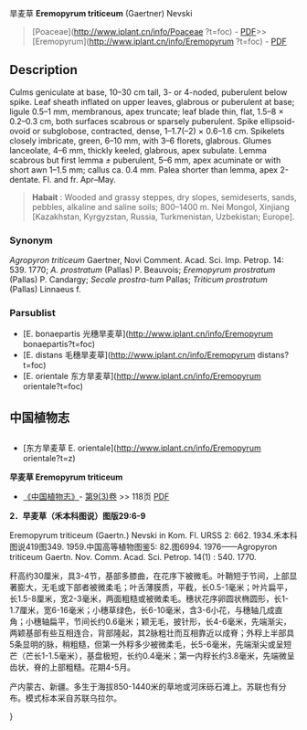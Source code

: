 旱麦草 **Eremopyrum triticeum** (Gaertner) Nevski

> [Poaceae](http://www.iplant.cn/info/Poaceae ?t=foc) - [PDF](http://iplant.cn/foc/pdf/Poaceae.pdf)>>[Eremopyrum](http://www.iplant.cn/info/Eremopyrum ?t=foc) - [PDF](http://www.iplant.cn/foc/pdf/Eremopyrum.pdf)

## Description

Culms geniculate at base, 10–30 cm tall, 3- or 4-noded, puberulent below spike. Leaf sheath inflated on upper leaves, glabrous or puberulent at base; ligule 0.5–1 mm, membranous, apex truncate; leaf blade thin, flat, 1.5–8 × 0.2–0.3 cm, both surfaces scabrous or sparsely puberulent. Spike ellipsoid-ovoid or subglobose, contracted, dense, 1–1.7(–2) × 0.6–1.6 cm. Spikelets closely imbricate, green, 6–10 mm, with 3–6 florets, glabrous. Glumes lanceolate, 4–6 mm, thickly keeled, glabrous, apex subulate. Lemma scabrous but first lemma *±* puberulent, 5–6 mm, apex acuminate or with short awn 1–1.5 mm; callus ca. 0.4 mm. Palea shorter than lemma, apex 2-dentate. Fl. and fr. Apr–May.

> **Habait** : 
> Wooded and grassy steppes, dry slopes, semideserts, sands, pebbles, alkaline and saline soils; 800–1400 m. Nei Mongol, Xinjiang [Kazakhstan, Kyrgyzstan, Russia, Turkmenistan, Uzbekistan; Europe].

### Synonym
*Agropyron triticeum* Gaertner, Novi Comment. Acad. Sci. Imp. Petrop. 14: 539. 1770; *A. prostratum* (Pallas) P. Beauvois; *Eremopyrum prostratum* (Pallas) P. Candargy; *Secale prostra-tum* Pallas; *Triticum prostratum* (Pallas) Linnaeus f.

### Parsublist

* [E.  bonaepartis  光穗旱麦草](http://www.iplant.cn/info/Eremopyrum bonaepartis?t=foc)
* [E.  distans  毛穗旱麦草](http://www.iplant.cn/info/Eremopyrum distans?t=foc)
* [E.  orientale  东方旱麦草](http://www.iplant.cn/info/Eremopyrum orientale?t=foc)

## 中国植物志

## 
* [东方旱麦草  E.  orientale](http://www.iplant.cn/info/Eremopyrum orientale?t=z)

**早麦草 Eremopyrum triticeum**

* [《中国植物志》](http://www.iplant.cn/frps)- [第9(3)卷](http://www.iplant.cn/frps/vol/9(3)) >> 118页 [PDF](http://www.iplant.cn/frps/pdf/9(3)/118a.pdf)

**2．早麦草（禾本科图说）图版29:6-9**

Eremopyrum triticeum (Gaertn.) Nevski in Kom. Fl. URSS 2: 662. 1934.禾本科图说419图349. 1959.中国高等植物图鉴5: 82.图6994. 1976——Agropyron triticeum Gaertn. Nov. Comm. Acad. Sci. Petrop. 14(1) : 540. 1770.

秆高约30厘米，具3-4节，基部多膝曲，在花序下被微毛。叶鞘短于节间，上部显著膨大，无毛或下部者被微柔毛；叶舌薄膜质，平截，长0.5-1毫米；叶片扁平，长1.5-8厘米，宽2-3毫米，两面粗糙或被微柔毛。穗状花序卵圆状椭圆形，长1-1.7厘米，宽6-16毫米；小穗草绿色，长6-10毫米，含3-6小花，与穗轴几成直角；小穗轴扁平，节间长约0.6毫米；颖无毛，披针形，长4-6毫米，先端渐尖，两颖基部有些互相连合，背部隆起，其2脉粗壮而互相靠近以成脊；外稃上半部具5条显明的脉，稍粗糙，但第一外稃多少被微柔毛，长5-6毫米，先端渐尖或呈短芒（芒长1-1.5毫米），基盘极短，长约0.4毫米；第一内稃长约3.8毫米，先端微呈齿状，脊的上部粗糙。花期4-5月。

产内蒙古、新疆。多生于海拔850-1440米的草地或河床砾石滩上。苏联也有分布。模式标本采自苏联乌拉尔。

}